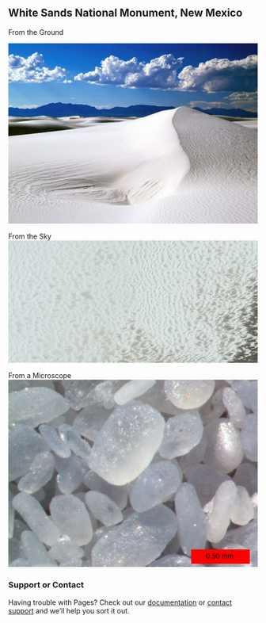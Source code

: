 ## White Sands National Monument, New Mexico
From the Ground




![image](bettersandpic.jpg)

From the Sky
![image](Sandpic.png)

From a Microscope
![image](SmolSand.jpg)







### Support or Contact

Having trouble with Pages? Check out our [documentation](https://help.github.com/categories/github-pages-basics/) or [contact support](https://github.com/contact) and we’ll help you sort it out.
